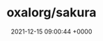 ---
title: "oxalorg/sakura"
link: "https://github.com/oxalorg/sakura"
date: "2021-12-15 09:00:44 +0000"
---